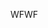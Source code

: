 <span data-ttu-id="a81ab-101">WF</span><span class="sxs-lookup"><span data-stu-id="a81ab-101">WF</span></span>